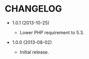 CHANGELOG
=========

* 1.0.1 (2013-10-25)

  * Lower PHP requirement to 5.3.

* 1.0.0 (2013-08-02)

  * Initial release.
